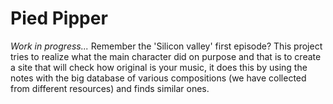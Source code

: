 # Pied Pipper
*Work in progress...*
Remember the 'Silicon valley' first episode?
This project tries to realize what the main character did on purpose
and that is to create a site that will check how original is your music,
it does this by using the notes with the big database of various compositions
(we have collected from different resources) and finds similar ones. 

